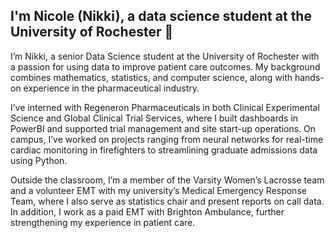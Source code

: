 ## I'm Nicole (Nikki), a data science student at the University of Rochester 👋

I’m Nikki, a senior Data Science student at the University of Rochester with a passion for using data to improve patient care outcomes. My background combines mathematics, statistics, and computer science, along with hands-on experience in the pharmaceutical industry.

I’ve interned with Regeneron Pharmaceuticals in both Clinical Experimental Science and Global Clinical Trial Services, where I built dashboards in PowerBI and supported trial management and site start-up operations. On campus, I’ve worked on projects ranging from neural networks for real-time cardiac monitoring in firefighters to streamlining graduate admissions data using Python.

Outside the classroom, I’m a member of the Varsity Women’s Lacrosse team and a volunteer EMT with my university’s Medical Emergency Response Team, where I also serve as statistics chair and present reports on call data. In addition, I work as a paid EMT with Brighton Ambulance, further strengthening my experience in patient care.

<!--

- 🔭 I’m currently working on ...
- 🌱 I’m currently learning ...
- 👯 I’m looking to collaborate on ...
- 🤔 I’m looking for help with ...
- 💬 Ask me about ...
- 📫 Email: nicolegcassara@gmail.com
- ⚡ Fun fact: ...
-->
